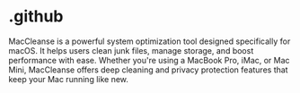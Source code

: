 # .github
MacCleanse is a powerful system optimization tool designed specifically for macOS. It helps users clean junk files, manage storage, and boost performance with ease. Whether you're using a MacBook Pro, iMac, or Mac Mini, MacCleanse offers deep cleaning and privacy protection features that keep your Mac running like new.
